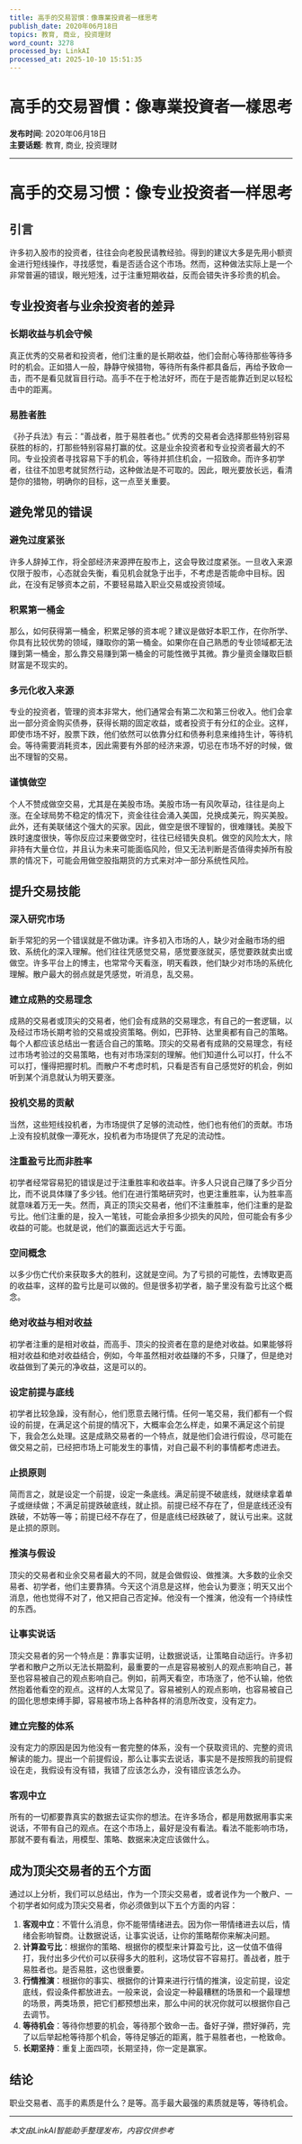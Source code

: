 ```yaml
---
title: 高手的交易習慣：像專業投資者一樣思考
publish_date: 2020年06月18日
topics: 教育, 商业, 投资理财
word_count: 3278
processed_by: LinkAI
processed_at: 2025-10-10 15:51:35
---
```


# 高手的交易習慣：像專業投資者一樣思考

**发布时间**: 2020年06月18日  
**主要话题**: 教育, 商业, 投资理财

---

# 高手的交易习惯：像专业投资者一样思考

## 引言

许多初入股市的投资者，往往会向老股民请教经验。得到的建议大多是先用小额资金进行短线操作，寻找感觉，看是否适合这个市场。然而，这种做法实际上是一个非常普遍的错误，眼光短浅，过于注重短期收益，反而会错失许多珍贵的机会。

## 专业投资者与业余投资者的差异

### 长期收益与机会守候

真正优秀的交易者和投资者，他们注重的是长期收益，他们会耐心等待那些等待多时的机会。正如猎人一般，静静守候猎物，等待所有条件都具备后，再给予致命一击，而不是看见就盲目行动。高手不在于枪法好坏，而在于是否能靠近到足以轻松击中的距离。

### 易胜者胜

《孙子兵法》有云：“善战者，胜于易胜者也。” 优秀的交易者会选择那些特别容易获胜的标的，打那些特别容易打赢的仗。这是业余投资者和专业投资者最大的不同。专业投资者寻找容易下手的机会，等待并抓住机会，一招致命。而许多初学者，往往不加思考就贸然行动，这种做法是不可取的。因此，眼光要放长远，看清楚你的猎物，明确你的目标，这一点至关重要。

## 避免常见的错误

### 避免过度紧张

许多人辞掉工作，将全部经济来源押在股市上，这会导致过度紧张。一旦收入来源仅限于股市，心态就会失衡，看见机会就急于出手，不考虑是否能命中目标。因此，在没有足够资本之前，不要轻易踏入职业交易或投资领域。

### 积累第一桶金

那么，如何获得第一桶金，积累足够的资本呢？建议是做好本职工作，在你所学、你具有比较优势的领域，赚取你的第一桶金。如果你在自己熟悉的专业领域都无法赚到第一桶金，那么靠交易赚到第一桶金的可能性微乎其微。靠少量资金赚取巨额财富是不现实的。

### 多元化收入来源

专业的投资者，管理的资本非常大，他们通常会有第二次和第三份收入。他们会拿出一部分资金购买债券，获得长期的固定收益，或者投资于有分红的企业。这样，即使市场不好，股票下跌，他们依然可以依靠分红和债券利息来维持生计，等待机会。等待需要消耗资本，因此需要有外部的经济来源，切忌在市场不好的时候，做出不理智的交易。

### 谨慎做空

个人不赞成做空交易，尤其是在美股市场。美股市场一有风吹草动，往往是向上涨。在全球局势不稳定的情况下，资金往往会涌入美国，兑换成美元，购买美股。此外，还有美联储这个强大的买家。因此，做空是很不理智的，很难赚钱。美股下跌时速度很快，等你反应过来要做空时，往往已经错失良机。做空的风险太大，除非持有大量仓位，并且认为未来可能面临风险，但又无法判断是否值得卖掉所有股票的情况下，可能会用做空股指期货的方式来对冲一部分系统性风险。

## 提升交易技能

### 深入研究市场

新手常犯的另一个错误就是不做功课。许多初入市场的人，缺少对金融市场的细致、系统化的深入理解。他们往往凭感觉交易，感觉要涨就买，感觉要跌就卖出或做空。许多平台上的博主，也常常今天看涨，明天看跌，他们缺少对市场的系统化理解。散户最大的弱点就是凭感觉，听消息，乱交易。

### 建立成熟的交易理念

成熟的交易者或顶尖的交易者，他们会有成熟的交易理念，有自己的一套逻辑，以及经过市场长期考验的交易或投资策略。例如，巴菲特、达里奥都有自己的策略。每个人都应该总结出一套适合自己的策略。顶尖的交易者有成熟的交易理念，有经过市场考验过的交易策略，也有对市场深刻的理解。他们知道什么可以打，什么不可以打，懂得把握时机。而散户不考虑时机，只看是否有自己感觉好的机会，例如听到某个消息就认为明天要涨。

### 投机交易的贡献

当然，这些短线投机者，为市场提供了足够的流动性，他们也有他们的贡献。市场上没有投机就像一潭死水，投机者为市场提供了充足的流动性。

### 注重盈亏比而非胜率

初学者经常容易犯的错误是过于注重胜率和收益率。许多人只说自己赚了多少百分比，而不说具体赚了多少钱。他们在进行策略研究时，也更注重胜率，认为胜率高就意味着万无一失。然而，真正的顶尖交易者，他们不注重胜率，他们注重的是盈亏比。他们注重的是，投入一笔钱，可能会承担多少损失的风险，但可能会有多少收益的可能。也就是说，他们的赢面远远大于亏面。

### 空间概念

以多少伤亡代价来获取多大的胜利，这就是空间。为了亏损的可能性，去博取更高的收益率，这样的盈亏比是可以做的。但是很多初学者，脑子里没有盈亏比这个概念。

### 绝对收益与相对收益

初学者注重的是相对收益，而高手、顶尖的投资者在意的是绝对收益。如果能够将相对收益和绝对收益结合，例如，今年虽然相对收益赚的不多，只赚了，但是绝对收益做到了美元的净收益，这是可以的。

### 设定前提与底线

初学者比较急躁，没有耐心，他们愿意去赌行情。任何一笔交易，我们都有一个假设的前提，在满足这个前提的情况下，大概率会怎么样走，如果不满足这个前提下，我会怎么处理。这是成熟交易者的一个特点，就是他们会进行假设，尽可能在做交易之前，已经把市场上可能发生的事情，对自己最不利的事情都考虑进去。

### 止损原则

简而言之，就是设定一个前提，设定一条底线。满足前提不破底线，就继续拿着单子或继续做；不满足前提跌破底线，就止损。前提已经不存在了，但是底线还没有跌破，不妨等一等；前提已经不存在了，但是底线已经跌破了，就认亏出来。这就是止损的原则。

### 推演与假设

顶尖的交易者和业余交易者最大的不同，就是会做假设、做推演。大多数的业余交易者、初学者，他们主要靠猜。今天这个消息是这样，他会认为要涨；明天又出个消息，他也觉得不对了，他又把自己否定掉。他没有一个推演，他没有一个持续性的东西。

### 让事实说话

顶尖交易者的另一个特点是：靠事实证明，让数据说话，让策略自动运行。许多初学者和散户之所以无法长期盈利，最重要的一点是容易被别人的观点影响自己，甚至也容易被自己的观点影响自己。例如，前两天看空，市场涨了，他不认输，他依然抱着他看空的观点。这样的人太常见了。容易被别人的观点影响，也容易被自己的固化思想束缚手脚，容易被市场上各种各样的消息所改变，没有定力。

### 建立完整的体系

没有定力的原因是因为他没有一套完整的体系，没有一个获取资讯的、完整的资讯解读的能力。提出一个前提假设，那么让事实去说话，事实是不是按照我的前提假设在走，我假设有没有错，我错了应该怎么办，没有错应该怎么办。

### 客观中立

所有的一切都要靠真实的数据去证实你的想法。在许多场合，都是用数据用事实来说话，不带有自己的观点。在这个市场上，最好是没有看法。看法不能影响市场，那就不要有看法，用模型、策略、数据来决定应该做什么。

## 成为顶尖交易者的五个方面

通过以上分析，我们可以总结出，作为一个顶尖交易者，或者说作为一个散户、一个初学者如何成为顶尖交易者，你必须做到以下五个方面的内容：

1.  **客观中立**：不管什么消息，你不能带情绪进去。因为你一带情绪进去以后，情绪会影响智商。让数据说话，让事实说话，让你的策略帮你来解决问题。
2.  **计算盈亏比**：根据你的策略、根据你的模型来计算盈亏比，这一仗值不值得打，我付出多少代价可以获得多大的胜利，这场仗容不容易打。善战者，胜于易胜者也。是否易胜，这也很重要。
3.  **行情推演**：根据你的事实、根据你的计算来进行行情的推演，设定前提，设定底线，假设条件都放进去。一般来说，会设定一种最糟糕的场景和一个最理想的场景，两类场景，把它们都预想出来，那么中间的状况你就可以根据你自己去调节。
4.  **等待机会**：等待你想要的机会，等待那个致命一击。备好子弹，攒好弹药，完了以后举起枪等待那个机会，等待足够近的距离，胜于易胜者也，一枪致命。
5.  **长期坚持**：重复上面四项，长期坚持，你一定是赢家。

## 结论

职业交易者、高手的素质是什么？是等。高手最大最强的素质就是等，等待机会。


---

*本文由LinkAI智能助手整理发布，内容仅供参考*
